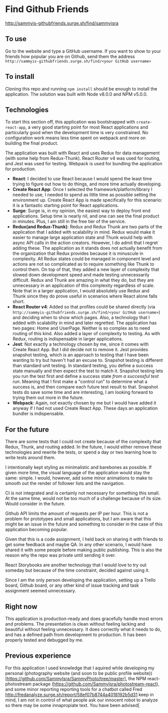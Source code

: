 # Find Github Friends

http://sammyis-githubfriends.surge.sh/find/sammyisra

## To use
Go to the website and type a GitHub username. If you want to show to your friends how popular you are on Github, send them the address `http://sammyis-githubfriends.surge.sh/find/<your GitHub username>`

## To install
Cloning this repo and running `npm install` should be enough to install the application. The solution was built with Node v8.0.0 and NPM v5.0.0.

## Technologies
To start this section off, this application was bootstrapped with `create-react-app`, a very good starting point for most React applications and particularly good when the development time is very constrained. No configuration work means less time spent on webpack and more on building the final product. 

The application was built with React and uses Redux for data management (with some help from Redux-Thunk). React Router v4 was used for routing, and Jest was used for testing. Webpack is used for bundling the application for production.
 
 - **React**: I decided to use React because I would spend the least time trying to figure out how to do things, and more time actually developing. 
 - **Create React App**: Once I selected the framework/platform/library I needed to use, I needed to spend as little time as possible setting the environment up. Create React App is made specifically for this scenario: it is a fantastic starting point for React applications.
 - **Surge**: Surge is, in my opinion, the easiest way to deploy front end applications. Setup time is nearly nil, and one can see the final product in minutes. Plus, I am still in the free tier of the service.
 - **Redux(and Redux-Thunk)**: Redux and Redux Thunk are two parts of the application that I added with scalability in mind. Redux would make it easier to manage large application state and Thunk would help with async API calls in the action creators. However, I do admit that I regret adding these. The application as it stands does not actually benefit from the organization that Redux provides because it is minuscule in complexity. All Redux states could be managed in component level and actions are not so complicated as to require something like Thunk to control them. On top of that, they added a new layer of complexity that slowed down development speed and made testing unnecessarily difficult. Redux and Thunk are amazing in what they do, but they are unnecessary in an application of this complexity regardless of scale. Note that in a larger application, I would absolutely use Redux and Thunk since they do prove useful in scenarios where React alone falls short. 
 - **React Router v4**: Added so that profiles could be shared directly (via `http://sammyis-githubfriends.surge.sh/find/<your GitHub username>`) and deciding when to show which pages. Also, a technology that I added with scalability in mind and later regretted. The application has two pages: Home and UserPage. Neither is so complex as to need routing of this kind. Also added a layer of complexity to testing. As with Redux, routing is indispensable in larger applications.
 - **Jest**: Not exactly a technology chosen by me, since it comes with Create React App. But I did decide not to remove it. Jest provides snapshot testing, which is an approach to testing that I have been wanting to try but haven't had an excuse to. Snapshot testing is different than standard unit testing. In standard testing, you define a success state manually and then expect the test to match it. Snapshot testing lets you run the test first and define a success state *from a successful test run*. Meaning that I first make a "control run" to determine what a success is, and then compare each future test result to that. Snapshot tests do save some time and are interesting, I am looking forward to trying them out more in the future. 
 - **Webpack**: Again, not exactly chosen by me but I would have added it anyway if I had not used Create React App. These days an application bundler is indispensable.

## For the future
There are some tests that I could not create because of the complexity that Redux, Thunk, and routing added. In the future, I would either remove these technologies and rewrite the tests, or spend a day or two learning how to write tests around them. 

I intentionally kept styling as minimalistic and barebones as possible. If given more time, the visual language of the application would stay the same: simple. I would, however, add some minor animations to make to smooth out the render of follower lists and the navigation. 

CI is not integrated and is certainly not necessary for something this small. At the same time, would not be too much of a challenge because of its size. Would consider in the future.

Github API limits the amount of requests per IP per hour. This is not a problem for prototypes and small applications, but I am aware that this might be an issue in the future and something to consider in the case of this application becoming popular. 

Given that this is a code assignment, I held back on sharing it with friends to get some feedback and maybe QA. In any other scenario, I would have shared it with some people before making public publishing. This is also the reason why the repo was private until sending it over.

React Storybooks are another technology that I would love to try out someday but because of the time constraint, decided against using it.

Since I am the only person developing the application, setting up a Trello board, Github board, or any other kind of issue tracking and task assignment seemed unnecessary. 

## Right now
This application is production-ready and does gracefully handle most errors and problems. The presentation is clean without feeling lacking and beautiful without feeling unnecessary. It does correctly what it needs to do, and has a defined path from development to production. It has been properly tested and debugged by me. 

## Previous experience
For this application I used knowledge that I aquired while developing my personal (photography website (and soon to be public profile website))[https://github.com/SammyIsra/SammyPhoto/tree/master], the NPM react-photostream package (https://github.com/SammyIsra/photostream-react), and some minor reporting reporting tools for a chatbot called Fred http://fredanalyze.surge.sh/report/58ef07b8744a4018192b5d31 keep in mind, I am not in control of what people ask our innocent robot to analyze so there may be some innapropiate text. You have been advised[
